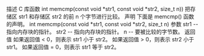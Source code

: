 描述
C 库函数 int memcmp(const void *str1, const void *str2, size_t n)) 把存储区 str1 和存储区 str2 的前 n 个字节进行比较。
声明
下面是 memcmp() 函数的声明。
int memcmp(const void *str1, const void *str2, size_t n)
参数
str1 -- 指向内存块的指针。
str2 -- 指向内存块的指针。
n -- 要被比较的字节数。
返回值
如果返回值 < 0，则表示 str1 小于 str2。
如果返回值 > 0，则表示 str2 小于 str1。
如果返回值 = 0，则表示 str1 等于 str2。
